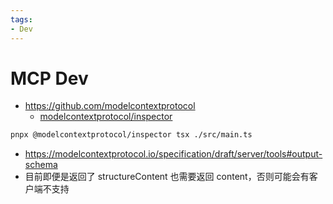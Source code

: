 ```yaml
---
tags:
- Dev
---
```


# MCP Dev

- https://github.com/modelcontextprotocol
  - [modelcontextprotocol/inspector](https://github.com/modelcontextprotocol/inspector)


```bash
pnpx @modelcontextprotocol/inspector tsx ./src/main.ts
```


- https://modelcontextprotocol.io/specification/draft/server/tools#output-schema
- 目前即便是返回了 structureContent 也需要返回 content，否则可能会有客户端不支持
